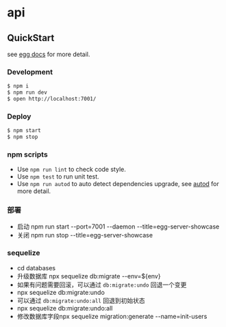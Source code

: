# api



## QuickStart

<!-- add docs here for user -->

see [egg docs][egg] for more detail.

### Development

```bash
$ npm i
$ npm run dev
$ open http://localhost:7001/
```

### Deploy

```bash
$ npm start
$ npm stop
```

### npm scripts

- Use `npm run lint` to check code style.
- Use `npm test` to run unit test.
- Use `npm run autod` to auto detect dependencies upgrade, see [autod](https://www.npmjs.com/package/autod) for more detail.

### 部署

- 启动 npm run start --port=7001 --daemon --title=egg-server-showcase
- 关闭 npm run stop --title=egg-server-showcase

[egg]: https://eggjs.org

### sequelize

- cd databases
- 升级数据库 npx sequelize db:migrate --env=${env}
- 如果有问题需要回滚，可以通过 `db:migrate:undo` 回退一个变更
- npx sequelize db:migrate:undo
- 可以通过 `db:migrate:undo:all` 回退到初始状态
- npx sequelize db:migrate:undo:all
- 修改数据库字段npx sequelize migration:generate --name=init-users

